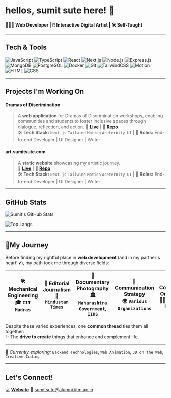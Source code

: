 # hellos, sumit sute here! 🌱

🧑🏾‍💻 **Web Developer | 🖱️ Interactive Digital Artist | 🛠️ Self-Taught**

---

## Tech & Tools

![JavaScript](https://img.shields.io/badge/JavaScript-F7DF1E?style=flat-square&logo=javascript&logoColor=black)  ![TypeScript](https://img.shields.io/badge/TypeScript-3178C6?style=flat-square&logo=typescript&logoColor=white)  ![React](https://img.shields.io/badge/React-61DAFB?style=flat-square&logo=react&logoColor=black)  ![Next.js](https://img.shields.io/badge/Next.js-000000?style=flat-square&logo=nextdotjs&logoColor=white)  ![Node.js](https://img.shields.io/badge/Node.js-339933?style=flat-square&logo=nodedotjs&logoColor=white)  ![Express.js](https://img.shields.io/badge/Express.js-000000?style=flat-square&logo=express&logoColor=white)  ![MongoDB](https://img.shields.io/badge/MongoDB-47A248?style=flat-square&logo=mongodb&logoColor=white)  ![PostgreSQL](https://img.shields.io/badge/PostgreSQL-4169E1?style=flat-square&logo=postgresql&logoColor=white)  ![Docker](https://img.shields.io/badge/Docker-2496ED?style=flat-square&logo=docker&logoColor=white)  ![Git](https://img.shields.io/badge/Git-F05032?style=flat-square&logo=git&logoColor=white)  ![TailwindCSS](https://img.shields.io/badge/TailwindCSS-06B6D4?style=flat-square&logo=tailwindcss&logoColor=white)  ![Motion](https://img.shields.io/badge/Motion-ED2590?style=flat-square&logo=framer&logoColor=white)  ![HTML](https://img.shields.io/badge/HTML5-E34F26?style=flat-square&logo=html5&logoColor=white)  ![CSS](https://img.shields.io/badge/CSS3-1572B6?style=flat-square&logo=css3&logoColor=white)  


---

## Projects I'm Working On

#### Dramas of Discrimination
> A **web application** for Dramas of Discrimination workshops, enabling communities and students to foster inclusive spaces through dialogue, reflection, and action. 
🔗 **[Live](https://www.dod.sumitsute.com/)** | 📂 **[Repo](https://github.com/sutesumit/dodpage)**  
🛠 **Tech Stack:** `Next.js` `Tailwind` `Motion` `Aceternity UI`  | 🧢 **Roles:** End-to-end Developer | UI Designer | Writer  

#### art.sumitsute.com
> A **static website** showcasing my artistic journey.  
🔗 **[Live](https://art.sumitsute.com)** | 📂 **[Repo](https://github.com/sutesumit/jaybhim_affirma)**  
🛠 **Tech Stack:** `Next.js` `Tailwind` `Motion` `Aceternity UI`  | 🧢 **Roles:** End-to-end Developer | UI Designer | Writer  

---

## GitHub Stats

![Sumit's GitHub Stats](https://github-readme-stats.vercel.app/api?username=sutesumit&show_icons=true&theme=radical)  

![Top Langs](https://github-readme-stats.vercel.app/api/top-langs/?username=sutesumit&layout=compact&theme=radical)  

---

## 🚦My Journey  

Before finding my rightful place in **web development** (and in my partner's heart! 💕), my path took me through diverse fields:  

| 🛠 **Mechanical Engineering** <br> 🎓 `IIT Madras` | 📰 **Editorial Journalism** <br> 🏢 `Hindustan Times` | 📸 **Documentary Photography** <br> 🏛 `Maharashtra Government`, `IIHS` | 📢 **Communication Strategy** <br> 🌍 `Various Organizations` | 📚 **Community Organizing** <br> ✊🏾 `Ambedkar Reading Circle` |
|---|---|---|---|---|

Despite these varied experiences, one **common thread** ties them all together:  
✨ The **drive to create** things that enhance and complement life.  


---

🔧 *Currently exploring:* `Backend Technologies`, `Web Animation`, `3D on the Web`, `Creative Coding`

---

## Let's Connect! 
💻 **[Website](https://sumitsute.com)**  📧 sumitsute@alumni.iitm.ac.in  
